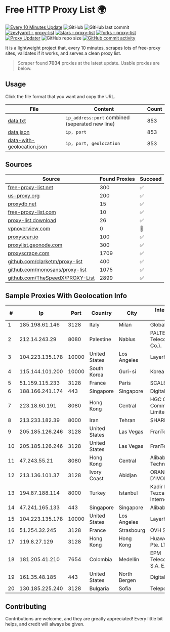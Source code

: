 
# Free HTTP Proxy List 🌍

[![Every 10 Minutes Update](https://github.com/mertguvencli/http-proxy-list/actions/workflows/main.yml/badge.svg?branch=main)](https://github.com/mertguvencli/http-proxy-list/actions/workflows/main.yml)
![GitHub](https://img.shields.io/github/license/mertguvencli/http-proxy-list)
![GitHub last commit](https://img.shields.io/github/last-commit/mertguvencli/http-proxy-list)
[![zevtyardt - proxy-list](https://img.shields.io/static/v1?label=zevtyardt&message=proxy-list&color=blue&logo=github)](https://github.com/zevtyardt/proxy-list "Go to GitHub repo")
[![stars - proxy-list](https://img.shields.io/github/stars/zevtyardt/proxy-list?style=social)](https://github.com/zevtyardt/proxy-list)
[![forks - proxy-list](https://img.shields.io/github/forks/zevtyardt/proxy-list?style=social)](https://github.com/zevtyardt/proxy-list)
[![Proxy Updater](https://github.com/zevtyardt/proxy-list/workflows/Proxy%20Updater/badge.svg)](https://github.com/zevtyardt/proxy-list/actions?query=workflow:"Proxy+Updater")
![GitHub repo size](https://img.shields.io/github/repo-size/zevtyardt/proxy-list)
[![GitHub commit activity](https://img.shields.io/github/commit-activity/m/zevtyardt/proxy-list?logo=commits)](https://github.com/zevtyardt/proxy-list/commits/main)

It is a lightweight project that, every 10 minutes, scrapes lots of free-proxy sites, validates if it works, and serves a clean proxy list.

> Scraper found **7034** proxies at the latest update. Usable proxies are below.

## Usage

Click the file format that you want and copy the URL.

|File|Content|Count|
|----|-------|-----|
|[data.txt](https://raw.githubusercontent.com/mertguvencli/http-proxy-list/main/proxy-list/data.txt)|`ip_address:port` combined (seperated new line)|853|
|[data.json](https://raw.githubusercontent.com/mertguvencli/http-proxy-list/main/proxy-list/data.json)|`ip, port`|853|
|[data-with-geolocation.json](https://raw.githubusercontent.com/mertguvencli/http-proxy-list/main/proxy-list/data-with-geolocation.json)|`ip, port, geolocation`|853|

## Sources

|Source|Found Proxies|Succeed|
|------|-------------|-------|
|[free-proxy-list.net](https://free-proxy-list.net)|300|✅|
|[us-proxy.org](https://www.us-proxy.org)|200|✅|
|[proxydb.net](http://proxydb.net)|15|✅|
|[free-proxy-list.com](https://free-proxy-list.com/?page=&port=&type%5B%5D=http&type%5B%5D=https&up_time=0&search=Search)|10|✅|
|[proxy-list.download](https://www.proxy-list.download/HTTP)|26|✅|
|[vpnoverview.com](https://vpnoverview.com/privacy/anonymous-browsing/free-proxy-servers)|0|🚫|
|[proxyscan.io](https://www.proxyscan.io)|100|✅|
|[proxylist.geonode.com](https://proxylist.geonode.com/api/proxy-list?limit=300&page=1&sort_by=lastChecked&sort_type=desc&protocols=http,https)|300|✅|
|[proxyscrape.com](https://api.proxyscrape.com/v2/?request=displayproxies&protocol=http&timeout=10000&country=all&ssl=all&anonymity=all)|1709|✅|
|[github.com/clarketm/proxy-list](https://raw.githubusercontent.com/clarketm/proxy-list/master/proxy-list-raw.txt)|400|✅|
|[github.com/monosans/proxy-list](https://raw.githubusercontent.com/monosans/proxy-list/main/proxies/http.txt)|1075|✅|
|[github.com/TheSpeedX/PROXY-List](https://raw.githubusercontent.com/TheSpeedX/PROXY-List/master/http.txt)|2899|✅|


## Sample Proxies With Geolocation Info

|#|Ip|Port|Country|City|Internet Service Provider|
|-|--|----|-------|----|-------------------------|
|1|185.198.61.146|3128|Italy|Milan|Global Router LLC|
|2|212.14.243.29|8080|Palestine|Nablus|PALTEL (Palestine Telecommunications Co.).|
|3|104.223.135.178|10000|United States|Los Angeles|LayerHost|
|4|115.144.101.200|10000|South Korea|Guri-si|Korea Telecom|
|5|51.159.115.233|3128|France|Paris|SCALEWAY|
|6|188.166.241.174|443|Singapore|Singapore|DigitalOcean, LLC|
|7|223.18.60.191|8080|Hong Kong|Central|HGC Global Communications Limited|
|8|213.233.182.39|8000|Iran|Tehran|SHARIF-EDU|
|9|205.185.126.246|3128|United States|Las Vegas|FranTech Solutions|
|10|205.185.126.246|3128|United States|Las Vegas|FranTech Solutions|
|11|47.243.55.21|8080|Hong Kong|Central|Alibaba (US) Technology Co., Ltd.|
|12|213.136.101.37|3128|Ivory Coast|Abidjan|ORANGE COTE D'IVOIRE|
|13|194.87.188.114|8000|Turkey|Istanbul|Kadir Huseyin Tezcan Nosspeed Internet Teknolojileri|
|14|47.241.165.133|443|Singapore|Singapore|Alibaba.com LLC|
|15|104.223.135.178|10000|United States|Los Angeles|LayerHost|
|16|51.254.32.245|3128|France|Strasbourg|OVH SAS|
|17|119.8.27.129|3128|Hong Kong|Hong Kong|Huawei International Pte. LTD|
|18|181.205.41.210|7654|Colombia|Medellín|EPM Telecomunicaciones S.A. E.S.P.|
|19|161.35.48.185|443|United States|North Bergen|DigitalOcean, LLC|
|20|130.185.225.240|3128|Bulgaria|Sofia|Telepoint Ltd|



## Contributing

Contributions are welcome, and they are greatly appreciated! Every
little bit helps, and credit will always be given.

